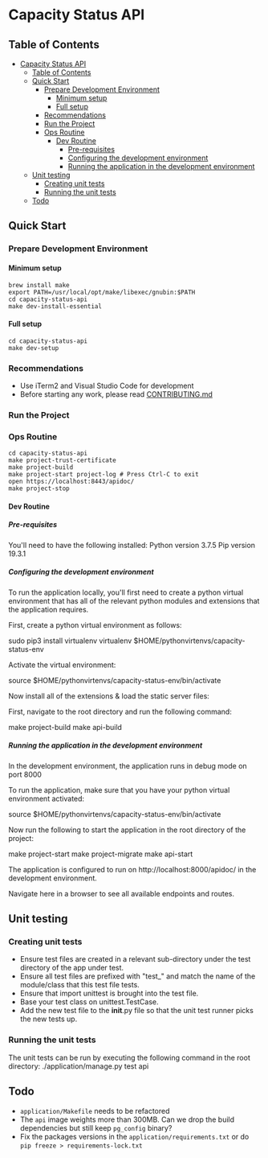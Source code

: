 # Capacity Status API

## Table of Contents

- [Capacity Status API](#capacity-status-api)
  - [Table of Contents](#table-of-contents)
  - [Quick Start](#quick-start)
    - [Prepare Development Environment](#prepare-development-environment)
      - [Minimum setup](#minimum-setup)
      - [Full setup](#full-setup)
    - [Recommendations](#recommendations)
    - [Run the Project](#run-the-project)
    - [Ops Routine](#ops-routine)
      - [Dev Routine](#dev-routine)
        - [Pre-requisites](#pre-requisites)
        - [Configuring the development environment](#configuring-the-development-environment)
        - [Running the application in the development environment](#running-the-application-in-the-development-environment)
  - [Unit testing](#unit-testing)
    - [Creating unit tests](#creating-unit-tests)
    - [Running the unit tests](#running-the-unit-tests)
  - [Todo](#todo)

## Quick Start

### Prepare Development Environment

#### Minimum setup

    brew install make
    export PATH=/usr/local/opt/make/libexec/gnubin:$PATH
    cd capacity-status-api
    make dev-install-essential

#### Full setup

    cd capacity-status-api
    make dev-setup

### Recommendations

* Use iTerm2 and Visual Studio Code for development
* Before starting any work, please read [CONTRIBUTING.md](CONTRIBUTING.md)

### Run the Project

### Ops Routine

    cd capacity-status-api
    make project-trust-certificate
    make project-build
    make project-start project-log # Press Ctrl-C to exit
    open https://localhost:8443/apidoc/
    make project-stop

#### Dev Routine

##### Pre-requisites

You'll need to have the following installed:
    Python version 3.7.5
    Pip version 19.3.1

##### Configuring the development environment

To run the application locally, you'll first need to create a python virtual
environment that has all of the relevant python modules and extensions that
the application requires.

First, create a python virtual environment as follows:

sudo pip3 install virtualenv
virtualenv $HOME/pythonvirtenvs/capacity-status-env

Activate the virtual environment:

source $HOME/pythonvirtenvs/capacity-status-env/bin/activate

Now install all of the extensions & load the static server files:

First, navigate to the root directory and run the following command:

make project-build
make api-build

##### Running the application in the development environment

In the development environment, the application runs in debug mode on port 8000

To run the application, make sure that you have your python virtual environment
activated:

source $HOME/pythonvirtenvs/capacity-status-env/bin/activate

Now run the following to start the application in the root directory of the
project:

make project-start
make project-migrate
make api-start

The application is configured to run on http://localhost:8000/apidoc/ in the development environment.

Navigate here in a browser to see all available endpoints and routes.

## Unit testing

### Creating unit tests

* Ensure test files are created in a relevant sub-directory under the test directory of the app under test.
* Ensure all test files are prefixed with "test_" and match the name of the module/class that this test file tests.
* Ensure that import unittest is brought into the test file.
* Base your test class on unittest.TestCase.
* Add the new test file to the __init__.py file so that the unit test runner picks the new tests up.

### Running the unit tests

The unit tests can be run by executing the following command in the root directory:
    ./application/manage.py test api

## Todo

* `application/Makefile` needs to be refactored
* The `api` image weights more than 300MB. Can we drop the build dependencies but still keep `pg_config` binary?
* Fix the packages versions in the `application/requirements.txt` or do `pip freeze > requirements-lock.txt`
